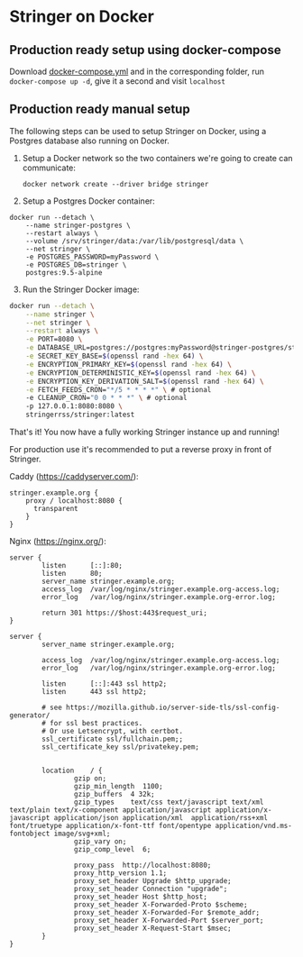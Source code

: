 # Stringer on Docker

## Production ready setup using docker-compose

Download [docker-compose.yml](../docker-compose.yml) and in the corresponding folder, run `docker-compose up -d`, give it a second and visit `localhost`

## Production ready manual setup

The following steps can be used to setup Stringer on Docker, using a Postgres database also running on Docker.

1. Setup a Docker network so the two containers we're going to create can communicate:

   ```Sh
   docker network create --driver bridge stringer
   ```

2. Setup a Postgres Docker container:

```Sh
docker run --detach \
    --name stringer-postgres \
    --restart always \
    --volume /srv/stringer/data:/var/lib/postgresql/data \
    --net stringer \
    -e POSTGRES_PASSWORD=myPassword \
    -e POSTGRES_DB=stringer \
    postgres:9.5-alpine
```

3. Run the Stringer Docker image:

```sh
docker run --detach \
    --name stringer \
    --net stringer \
    --restart always \
    -e PORT=8080 \
    -e DATABASE_URL=postgres://postgres:myPassword@stringer-postgres/stringer \
    -e SECRET_KEY_BASE=$(openssl rand -hex 64) \
    -e ENCRYPTION_PRIMARY_KEY=$(openssl rand -hex 64) \
    -e ENCRYPTION_DETERMINISTIC_KEY=$(openssl rand -hex 64) \
    -e ENCRYPTION_KEY_DERIVATION_SALT=$(openssl rand -hex 64) \
    -e FETCH_FEEDS_CRON="*/5 * * * *" \ # optional
    -e CLEANUP_CRON="0 0 * * *" \ # optional
    -p 127.0.0.1:8080:8080 \
    stringerrss/stringer:latest
```

That's it! You now have a fully working Stringer instance up and running!

For production use it's recommended to put a reverse proxy in front of Stringer.

Caddy (https://caddyserver.com/):

```
stringer.example.org {
	proxy / localhost:8080 {
      transparent
	}
}
```

Nginx (https://nginx.org/):

```
server {
        listen      [::]:80;
        listen      80;
        server_name stringer.example.org;
        access_log  /var/log/nginx/stringer.example.org-access.log;
        error_log   /var/log/nginx/stringer.example.org-error.log;

        return 301 https://$host:443$request_uri;
}

server {
        server_name stringer.example.org;

        access_log  /var/log/nginx/stringer.example.org-access.log;
        error_log   /var/log/nginx/stringer.example.org-error.log;

        listen      [::]:443 ssl http2;
        listen      443 ssl http2;

        # see https://mozilla.github.io/server-side-tls/ssl-config-generator/
        # for ssl best practices.
        # Or use Letsencrypt, with certbot.
        ssl_certificate ssl/fullchain.pem;;
        ssl_certificate_key ssl/privatekey.pem;
		

        location    / {
                gzip on;
                gzip_min_length  1100;
                gzip_buffers  4 32k;
                gzip_types    text/css text/javascript text/xml text/plain text/x-component application/javascript application/x-javascript application/json application/xml  application/rss+xml font/truetype application/x-font-ttf font/opentype application/vnd.ms-fontobject image/svg+xml;
                gzip_vary on;
                gzip_comp_level  6;

                proxy_pass  http://localhost:8080;
                proxy_http_version 1.1;
                proxy_set_header Upgrade $http_upgrade;
                proxy_set_header Connection "upgrade";
                proxy_set_header Host $http_host;
                proxy_set_header X-Forwarded-Proto $scheme;
                proxy_set_header X-Forwarded-For $remote_addr;
                proxy_set_header X-Forwarded-Port $server_port;
                proxy_set_header X-Request-Start $msec;
        }
}
```
